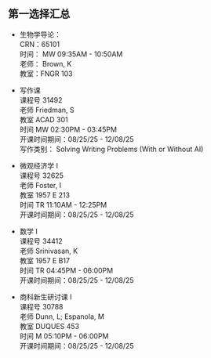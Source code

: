 ## 第一选择汇总
- 生物学导论：  
CRN：65101  
时间： MW 09:35AM - 10:50AM  
老师： Brown, K  
教室：FNGR 103

- 写作课  
 课程号 31492  
 老师 Friedman, S  
 教室 ACAD 301  
 时间 MW 02:30PM - 03:45PM  
 开课时间期间：08/25/25 - 12/08/25  
 写作类别： Solving Writing Problems (With or Without AI)  

- 微观经济学 I  
课程号 32625  
老师 Foster, I  
教室 1957 E 213  
时间  TR 11:10AM - 12:25PM  
开课时间期间：08/25/25 - 12/08/25


- 数学 I  
课程号 34412    
老师 Srinivasan, K     
教室 1957 E B17     
时间 TR 04:45PM - 06:00PM     
开课时间期间：08/25/25 - 12/08/25     


- 商科新生研讨课 I   
课程号 30788    
老师 Dunn, L; Espanola, M  
教室 DUQUES 453   
时间  M 05:10PM - 06:00PM	   
开课时间期间：08/25/25 - 12/08/25   
